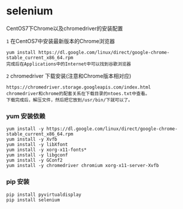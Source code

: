 # selenium
 
 CentOS7下Chrome以及chromedriver的安装配置

`1` 在CentOS7中安装最新版本的Chrome浏览器

    yum install https://dl.google.com/linux/direct/google-chrome-stable_current_x86_64.rpm
    完成后在Applications中的Internet中可以找到谷歌浏览器

`2` chromedriver 下载安装(注意和Chrome版本相对应)

    https://chromedriver.storage.googleapis.com/index.html
    chromedriver和chrome的配套关系在下载目录的ntoes.txt中查看。
    下载完成后，解压文件，然后把它放到/usr/bin/下就可以了。


### yum 安装依赖

    yum install -y https://dl.google.com/linux/direct/google-chrome-stable_current_x86_64.rpm
    yum install -y Xvfb
    yum install -y libXfont
    yum install -y xorg-x11-fonts*
    yum install -y libgconf
    yum install -y GConf2
    yum install -y chromedriver chromium xorg-x11-server-Xvfb


### pip 安装

    pip install pyvirtualdisplay
    pip install selenium